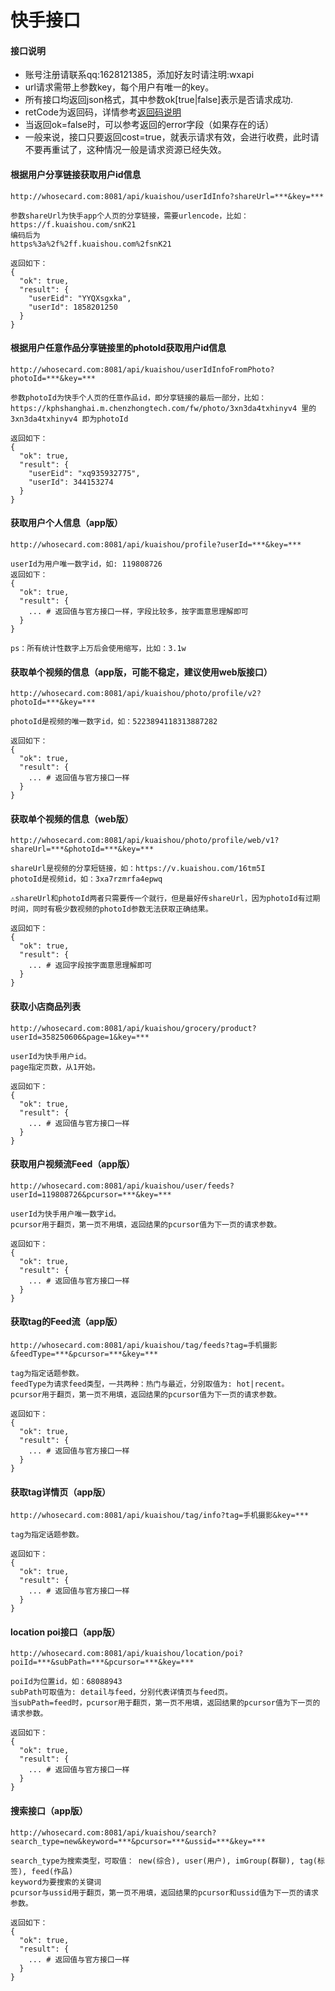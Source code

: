 # 快手接口

#### 接口说明
* 账号注册请联系qq:1628121385，添加好友时请注明:wxapi
* url请求需带上参数key，每个用户有唯一的key。
* 所有接口均返回json格式，其中参数ok[true|false]表示是否请求成功.
* retCode为返回码，详情参考[返回码说明](https://github.com/iwoods100/wxapi-doc/blob/master/retcode.md)
* 当返回ok=false时，可以参考返回的error字段（如果存在的话）
* 一般来说，接口只要返回cost=true，就表示请求有效，会进行收费，此时请不要再重试了，这种情况一般是请求资源已经失效。

#### 根据用户分享链接获取用户id信息
```
http://whosecard.com:8081/api/kuaishou/userIdInfo?shareUrl=***&key=***

参数shareUrl为快手app个人页的分享链接，需要urlencode，比如：
https://f.kuaishou.com/snK21
编码后为
https%3a%2f%2ff.kuaishou.com%2fsnK21

返回如下：
{
  "ok": true,
  "result": {
    "userEid": "YYQXsgxka",
    "userId": 1858201250
  }
}
```

#### 根据用户任意作品分享链接里的photoId获取用户id信息
```
http://whosecard.com:8081/api/kuaishou/userIdInfoFromPhoto?photoId=***&key=***

参数photoId为快手个人页的任意作品id，即分享链接的最后一部分，比如：
https://kphshanghai.m.chenzhongtech.com/fw/photo/3xn3da4txhinyv4 里的 3xn3da4txhinyv4 即为photoId

返回如下：
{
  "ok": true,
  "result": {
    "userEid": "xq935932775",
    "userId": 344153274
  }
}
```

#### 获取用户个人信息（app版）
```
http://whosecard.com:8081/api/kuaishou/profile?userId=***&key=***

userId为用户唯一数字id，如: 119808726
返回如下：
{
  "ok": true,
  "result": {
    ... # 返回值与官方接口一样，字段比较多，按字面意思理解即可
  }
}

ps：所有统计性数字上万后会使用缩写，比如：3.1w
```

#### 获取单个视频的信息（app版，可能不稳定，建议使用web版接口）
```
http://whosecard.com:8081/api/kuaishou/photo/profile/v2?photoId=***&key=***

photoId是视频的唯一数字id，如：5223894118313887282

返回如下：
{
  "ok": true,
  "result": {
    ... # 返回值与官方接口一样
  }
}
```

#### 获取单个视频的信息（web版）
```
http://whosecard.com:8081/api/kuaishou/photo/profile/web/v1?shareUrl=***&photoId=***&key=***

shareUrl是视频的分享短链接，如：https://v.kuaishou.com/16tm5I
photoId是视频id，如：3xa7rzmrfa4epwq

⚠️shareUrl和photoId两者只需要传一个就行，但是最好传shareUrl，因为photoId有过期时间，同时有极少数视频的photoId参数无法获取正确结果。

返回如下：
{
  "ok": true,
  "result": {
    ... # 返回字段按字面意思理解即可
  }
}
```

#### 获取小店商品列表
```
http://whosecard.com:8081/api/kuaishou/grocery/product?userId=358250606&page=1&key=***

userId为快手用户id。
page指定页数，从1开始。

返回如下：
{
  "ok": true,
  "result": {
    ... # 返回值与官方接口一样
  }
}
```

#### 获取用户视频流Feed（app版）
```
http://whosecard.com:8081/api/kuaishou/user/feeds?userId=119808726&pcursor=***&key=***

userId为快手用户唯一数字id。
pcursor用于翻页，第一页不用填，返回结果的pcursor值为下一页的请求参数。

返回如下：
{
  "ok": true,
  "result": {
    ... # 返回值与官方接口一样
  }
}
```

#### 获取tag的Feed流（app版）
```
http://whosecard.com:8081/api/kuaishou/tag/feeds?tag=手机摄影&feedType=***&pcursor=***&key=***

tag为指定话题参数。
feedType为请求feed类型，一共两种：热门与最近，分别取值为: hot|recent。
pcursor用于翻页，第一页不用填，返回结果的pcursor值为下一页的请求参数。

返回如下：
{
  "ok": true,
  "result": {
    ... # 返回值与官方接口一样
  }
}
```

#### 获取tag详情页（app版）
```
http://whosecard.com:8081/api/kuaishou/tag/info?tag=手机摄影&key=***

tag为指定话题参数。

返回如下：
{
  "ok": true,
  "result": {
    ... # 返回值与官方接口一样
  }
}
```

#### location poi接口（app版）
```
http://whosecard.com:8081/api/kuaishou/location/poi?poiId=***&subPath=***&pcursor=***&key=***

poiId为位置id，如：68088943
subPath可取值为: detail与feed，分别代表详情页与feed页。
当subPath=feed时，pcursor用于翻页，第一页不用填，返回结果的pcursor值为下一页的请求参数。

返回如下：
{
  "ok": true,
  "result": {
    ... # 返回值与官方接口一样
  }
}
```

#### 搜索接口（app版）
```
http://whosecard.com:8081/api/kuaishou/search?search_type=new&keyword=***&pcursor=***&ussid=***&key=***

search_type为搜索类型，可取值： new(综合), user(用户), imGroup(群聊), tag(标签), feed(作品)
keyword为要搜索的关键词
pcursor与ussid用于翻页，第一页不用填，返回结果的pcursor和ussid值为下一页的请求参数。

返回如下：
{
  "ok": true,
  "result": {
    ... # 返回值与官方接口一样
  }
}
```
